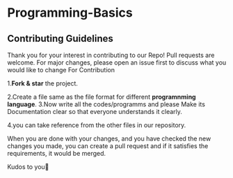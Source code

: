 # Programming-Basics

## Contributing Guidelines

Thank you for your interest in contributing to our Repo! Pull requests are welcome. For major changes, please open an issue first to discuss what you would like to change
For Contribution

1.**Fork & star** the project.

2.Create a file same as the file format for different **programnming language**.
3.Now write all the codes/programms and please Make its Documentation clear so that everyone understands it clearly.

4.you can take reference from the other files in our repository.

When you are done with your changes, and you have checked the new changes you made, you can create a pull request and if it satisfies the requirements, it would be merged.

Kudos to you🎈
